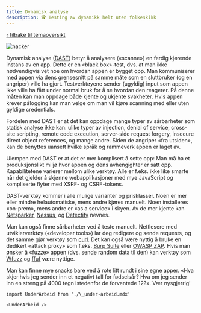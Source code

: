 ```yaml
---
title: Dynamisk analyse
description: 🕵️ Testing av dynamikk helt uten folkeskikk
---
```


[‹ tilbake til temaoversikt](/docs/sikker-utvikling)

![hacker](/img/haxor.webp)

Dynamisk analyse (<abbr title="Dynamic Application Security Testing">DAST</abbr>) betyr å analysere («scanne») en ferdig kjørende instans av en app. Dette er en «black box»-test, dvs. at man ikke nødvendigvis vet noe om hvordan appen er bygget opp. Man kommuniserer med appen via dens grensesnitt på samme måte som en sluttbruker (og en angriper) ville ha gjort. Testverktøyene sender (ugyldig) input som appen ikke ville ha fått under normal bruk for å se hvordan den reagerer. På denne måten kan man oppdage både kjente og ukjente svakheter. Hvis appen krever pålogging kan man velge om man vil kjøre scanning med eller uten gyldige credentials.

Fordelen med DAST er at det kan oppdage mange typer av sårbarheter som statisk analyse ikke kan: ulike typer av injection, denial of service, cross-site scripting, remote code execution, server-side request forgery, insecure direct object references, og mange andre. Siden de angriper «fra utsiden», kan de benyttes uansett hvilke språk og rammeverk appen er laget av.

Ulempen med DAST er at det er mer komplisert å sette opp: Man må ha et produksjonslikt miljø hvor appen og dens avhengighter er satt opp. Kapabilitetene varierer mellom ulike verktøy. Alle er f.eks. ikke like smarte når det gjelder å skjønne webapplikasjoner med mye JavaScript og kompliserte flyter med XSRF- og CSRF-tokens.

DAST-verktøy kommer i alle mulige varianter og prisklasser. Noen er mer eller mindre helautomatiske, mens andre kjøres manuelt. Noen installeres «on-prem», mens andre er «as a service» i skyen. Av de mer kjente kan [Netsparker](https://www.netsparker.com/), [Nessus](https://www.tenable.com/products/nessus), og [Detectify](https://detectify.com/) nevnes.

Man kan også finne sårbarheter ved å teste manuelt. Nettlesere med utviklerverktøy («developer tools») lar deg redigere og sende requests, og det samme gjør verktøy som [curl](https://curl.se/). Det kan også være nyttig å bruke en dedikert «attack proxy» som f.eks. [Burp Suite](https://portswigger.net/burp) eller [OWASP ZAP](https://www.zaproxy.org/). Hvis man ønsker å «fuzze» appen (dvs. sende random data til den) kan verktøy som [Wfuzz](https://github.com/xmendez/wfuzz) og [ffuf](https://github.com/ffuf/ffuf) være nyttige.

Man kan finne mye snacks bare ved å rote litt rundt i sine egne apper. «Hva skjer hvis jeg sender inn et negativt tall for fødselsår? Hva om jeg sender inn en streng på 4000 tegn istedenfor de forventede 12?». Vær nysgjerrig!

```mdx-code-block
import UnderArbeid from './\_under-arbeid.mdx'

<UnderArbeid />
```
